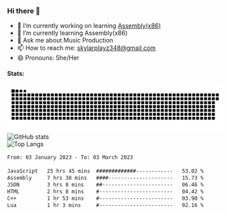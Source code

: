 ### Hi there 👋

- 🔭 I’m currently working on learning [Assembly(x86)](https://github.com/SkylarPlayz348/Assembly-Coding)
- 🌱 I’m currently learning Assembly(x86)
- 💬 Ask me about Music Production
- 📫 How to reach me: skylarplayz348@gmail.com
- 😄 Pronouns: She/Her

#### Stats:
![Snake](https://raw.githubusercontent.com/Skylarplayz348/Skylarplayz348/snake/github-contribution-grid-snake-dark.svg)
<br>
![GitHub stats](https://github-readme-stats.vercel.app/api?username=skylarplayz348&count_private=true&show_icons=true&theme=omni)
<br>
![Top Langs](https://github-readme-stats.vercel.app/api/top-langs/?username=skylarplayz348&layout=compact&theme=omni)
<!--START_SECTION:waka-->

```text
From: 03 January 2023 - To: 03 March 2023

JavaScript   25 hrs 45 mins  #############------------   53.02 %
Assembly     7 hrs 38 mins   ####---------------------   15.73 %
JSON         3 hrs 8 mins    ##-----------------------   06.46 %
HTML         2 hrs 8 mins    #------------------------   04.42 %
C++          1 hr 53 mins    #------------------------   03.90 %
Lua          1 hr 3 mins     #------------------------   02.16 %
```

<!--END_SECTION:waka-->
